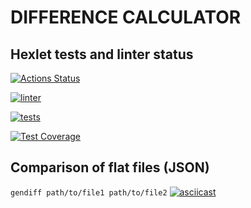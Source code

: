 # DIFFERENCE CALCULATOR

## Hexlet tests and linter status
[![Actions Status](https://github.com/bugaga427/python-project-lvl2/workflows/hexlet-check/badge.svg)](https://github.com/bugaga427/python-project-lvl2/actions)

[![linter](https://github.com/bugaga427/python-project-lvl2/actions/workflows/linter.yml/badge.svg)](https://github.com/bugaga427/python-project-lvl2/actions/workflows/linter.yml)

[![tests](https://github.com/bugaga427/python-project-lvl2/actions/workflows/tests.yml/badge.svg)](https://github.com/bugaga427/python-project-lvl2/actions/workflows/tests.yml)

[![Test Coverage](https://api.codeclimate.com/v1/badges/3303fbc8d3603a44607f/test_coverage)](https://codeclimate.com/github/bugaga427/python-project-lvl2/test_coverage)

## Comparison of flat files (JSON)
```gendiff path/to/file1 path/to/file2```
[![asciicast](https://asciinema.org/a/VhEIvB1nbOXIGkBShpwjG4qZH.png)](https://asciinema.org/a/VhEIvB1nbOXIGkBShpwjG4qZH)